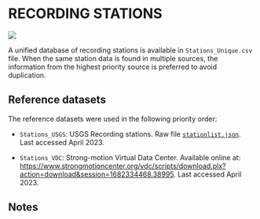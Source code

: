 # RECORDING STATIONS

![](recording_stations.png)

A unified database of recording stations is available in `Stations_Unique.csv` file.
When the same station data is found in multiple sources, the information from the highest priority source is preferred to avoid duplication.


## Reference datasets

The reference datasets were used in the following priority order:

- `Stations_USGS`: USGS Recording stations. Raw file [`stationlist.json`](https://earthquake.usgs.gov/product/shakemap/usp0006rew/atlas/1594167475099/download/stationlist.json/shakemap/stations). Last accessed April 2023.

- `Stations_VDC`: Strong-motion Virtual Data Center. Available online at: https://www.strongmotioncenter.org/vdc/scripts/download.plx?action=download&session=1682334468.38995. Last accessed April 2023.


## Notes
